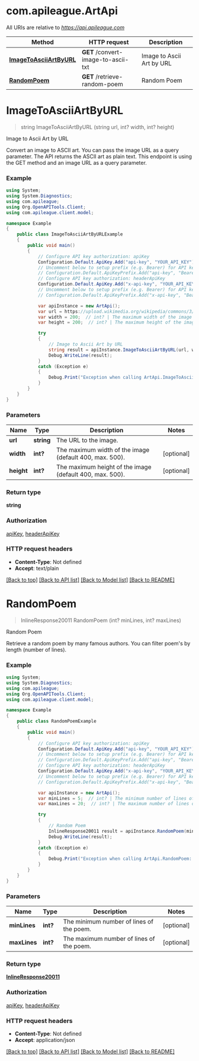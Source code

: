 # com.apileague.ArtApi

All URIs are relative to *https://api.apileague.com*

Method | HTTP request | Description
------------- | ------------- | -------------
[**ImageToAsciiArtByURL**](ArtApi.md#imagetoasciiartbyurl) | **GET** /convert-image-to-ascii-txt | Image to Ascii Art by URL
[**RandomPoem**](ArtApi.md#randompoem) | **GET** /retrieve-random-poem | Random Poem


<a name="imagetoasciiartbyurl"></a>
# **ImageToAsciiArtByURL**
> string ImageToAsciiArtByURL (string url, int? width, int? height)

Image to Ascii Art by URL

Convert an image to ASCII art. You can pass the image URL as a query parameter. The API returns the ASCII art as plain text. This endpoint is using the GET method and an image URL as a query parameter.

### Example
```csharp
using System;
using System.Diagnostics;
using com.apileague;
using Org.OpenAPITools.Client;
using com.apileague.client.model;

namespace Example
{
    public class ImageToAsciiArtByURLExample
    {
        public void main()
        {
            // Configure API key authorization: apiKey
            Configuration.Default.ApiKey.Add("api-key", "YOUR_API_KEY");
            // Uncomment below to setup prefix (e.g. Bearer) for API key, if needed
            // Configuration.Default.ApiKeyPrefix.Add("api-key", "Bearer");
            // Configure API key authorization: headerApiKey
            Configuration.Default.ApiKey.Add("x-api-key", "YOUR_API_KEY");
            // Uncomment below to setup prefix (e.g. Bearer) for API key, if needed
            // Configuration.Default.ApiKeyPrefix.Add("x-api-key", "Bearer");

            var apiInstance = new ArtApi();
            var url = https://upload.wikimedia.org/wikipedia/commons/3/35/Basic_human_drawing.png;  // string | The URL to the image.
            var width = 200;  // int? | The maximum width of the image (default 400, max. 500). (optional) 
            var height = 200;  // int? | The maximum height of the image (default 400, max. 500). (optional) 

            try
            {
                // Image to Ascii Art by URL
                string result = apiInstance.ImageToAsciiArtByURL(url, width, height);
                Debug.WriteLine(result);
            }
            catch (Exception e)
            {
                Debug.Print("Exception when calling ArtApi.ImageToAsciiArtByURL: " + e.Message );
            }
        }
    }
}
```

### Parameters

Name | Type | Description  | Notes
------------- | ------------- | ------------- | -------------
 **url** | **string**| The URL to the image. | 
 **width** | **int?**| The maximum width of the image (default 400, max. 500). | [optional] 
 **height** | **int?**| The maximum height of the image (default 400, max. 500). | [optional] 

### Return type

**string**

### Authorization

[apiKey](../README.md#apiKey), [headerApiKey](../README.md#headerApiKey)

### HTTP request headers

 - **Content-Type**: Not defined
 - **Accept**: text/plain

[[Back to top]](#) [[Back to API list]](../README.md#documentation-for-api-endpoints) [[Back to Model list]](../README.md#documentation-for-models) [[Back to README]](../README.md)

<a name="randompoem"></a>
# **RandomPoem**
> InlineResponse20011 RandomPoem (int? minLines, int? maxLines)

Random Poem

Retrieve a random poem by many famous authors. You can filter poem's by length (number of lines).

### Example
```csharp
using System;
using System.Diagnostics;
using com.apileague;
using Org.OpenAPITools.Client;
using com.apileague.client.model;

namespace Example
{
    public class RandomPoemExample
    {
        public void main()
        {
            // Configure API key authorization: apiKey
            Configuration.Default.ApiKey.Add("api-key", "YOUR_API_KEY");
            // Uncomment below to setup prefix (e.g. Bearer) for API key, if needed
            // Configuration.Default.ApiKeyPrefix.Add("api-key", "Bearer");
            // Configure API key authorization: headerApiKey
            Configuration.Default.ApiKey.Add("x-api-key", "YOUR_API_KEY");
            // Uncomment below to setup prefix (e.g. Bearer) for API key, if needed
            // Configuration.Default.ApiKeyPrefix.Add("x-api-key", "Bearer");

            var apiInstance = new ArtApi();
            var minLines = 5;  // int? | The minimum number of lines of the poem. (optional) 
            var maxLines = 20;  // int? | The maximum number of lines of the poem. (optional) 

            try
            {
                // Random Poem
                InlineResponse20011 result = apiInstance.RandomPoem(minLines, maxLines);
                Debug.WriteLine(result);
            }
            catch (Exception e)
            {
                Debug.Print("Exception when calling ArtApi.RandomPoem: " + e.Message );
            }
        }
    }
}
```

### Parameters

Name | Type | Description  | Notes
------------- | ------------- | ------------- | -------------
 **minLines** | **int?**| The minimum number of lines of the poem. | [optional] 
 **maxLines** | **int?**| The maximum number of lines of the poem. | [optional] 

### Return type

[**InlineResponse20011**](InlineResponse20011.md)

### Authorization

[apiKey](../README.md#apiKey), [headerApiKey](../README.md#headerApiKey)

### HTTP request headers

 - **Content-Type**: Not defined
 - **Accept**: application/json

[[Back to top]](#) [[Back to API list]](../README.md#documentation-for-api-endpoints) [[Back to Model list]](../README.md#documentation-for-models) [[Back to README]](../README.md)

